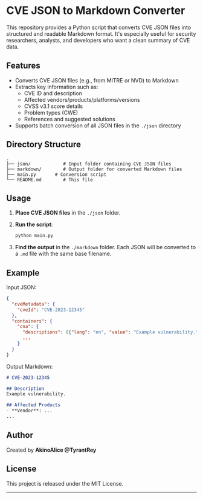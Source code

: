 # CVE JSON to Markdown Converter

This repository provides a Python script that converts CVE JSON files into structured and readable Markdown format. It's especially useful for security researchers, analysts, and developers who want a clean summary of CVE data.

## Features

- Converts CVE JSON files (e.g., from MITRE or NVD) to Markdown
- Extracts key information such as:
  - CVE ID and description
  - Affected vendors/products/platforms/versions
  - CVSS v3.1 score details
  - Problem types (CWE)
  - References and suggested solutions
- Supports batch conversion of all JSON files in the `./json` directory

## Directory Structure

```
.
├── json/            # Input folder containing CVE JSON files
├── markdown/        # Output folder for converted Markdown files
├── main.py       # Conversion script
└── README.md        # This file
```

## Usage

1. **Place CVE JSON files** in the `./json` folder.

2. **Run the script**:
   ```bash
   python main.py
   ```

3. **Find the output** in the `./markdown` folder. Each JSON will be converted to a `.md` file with the same base filename.

## Example

Input JSON:
```json
{
  "cveMetadata": {
    "cveId": "CVE-2023-12345"
  },
  "containers": {
    "cna": {
      "descriptions": [{"lang": "en", "value": "Example vulnerability."}],
      ...
    }
  }
}
```

Output Markdown:
```markdown
# CVE-2023-12345

## Description
Example vulnerability.

## Affected Products
- **Vendor**: ...
...
```

## Author

Created by **AkinoAlice @TyrantRey**

## License

This project is released under the MIT License.

---